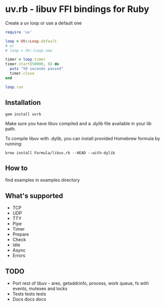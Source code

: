 # uv.rb - libuv FFI bindings for Ruby

Create a uv loop or use a default one

```ruby
require 'uv'

loop = UV::Loop.default
# or
# loop = UV::Loop.new

timer = loop.timer
timer.start(50000, 0) do
  puts "50 seconds passed"
  timer.close
end

loop.run
```

## Installation

```shell
gem install uvrb
```

Make sure you have libuv compiled and a .dylib file available in your
lib path.

To compile libuv with .dylib, you can install provided Homebrew formula
by running:

```shell
brew install Formula/libuv.rb --HEAD --with-dylib
```

## How to

find examples in examples directory

## What's supported

* TCP
* UDP
* TTY
* Pipe
* Timer
* Prepare
* Check
* Idle
* Async
* Errors

## TODO

* Port rest of libuv - ares, getaddrinfo, process, work queue, fs with events, mutexes and locks
* Tests tests tests
* Docs docs docs